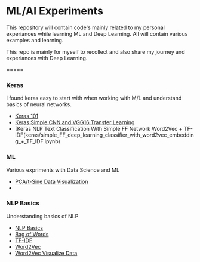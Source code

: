 # ML/AI Experiments

This repository will contain code's mainly related to my personal experiances while learning ML and Deep Learning. All will contain various examples and learning. 

This repo is mainly for myself to recollect and also share my journey and experiances with Deep Learning.

=====

### Keras ###
I found keras easy to start with when working with M/L and understand basics of neural networks. 
- [Keras 101](keras/Keras_First_Neural_Net_101.ipynb)
- [Keras Simple CNN and VGG16 Transfer Learning](keras/keras_very_simple_cnn_and_vgg16_transfer_learning.ipynb)
- [Keras NLP Text Classification With Simple FF Network Word2Vec + TF-IDF(keras/simple_FF_deep_learning_classifier_with_word2vec_embedding_+_TF_IDF.ipynb) 

### ML ###
Various expriments with Data Science and ML
- [PCA/t-Sine Data Visualization](ml/PCA,_t_sine_data_visualization.ipynb)
- 

### NLP Basics ###
Understanding basics of NLP
- [NLP Basics](nlp/101/nlp_getting_started.ipynb) 
- [Bag of Words](nlp/101/count_vectorize_bag_of_words.ipynb)
- [TF-IDF](nlp/101/tf_idf_experments.ipynb)
- [Word2Vec](nlp/101/word2vec_experiments.ipynb)
- [Word2Vec Visualize Data](nlp/101/word2vec_experiments_plotting_and_data_visualization.ipynb)

